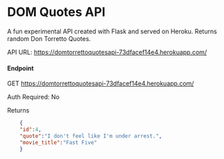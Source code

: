# DOM Quotes API

A fun experimental API created with Flask and served on Heroku. Returns random Don Torretto Quotes.

API URL: https://domtorrettoquotesapi-73dfacef14e4.herokuapp.com/

#### Endpoint

GET https://domtorrettoquotesapi-73dfacef14e4.herokuapp.com/

Auth Required: No

Returns

```JSON
    {
    "id":4,
    "quote":"I don't feel like I'm under arrest.",
    "movie_title":"Fast Five"
    }
```
